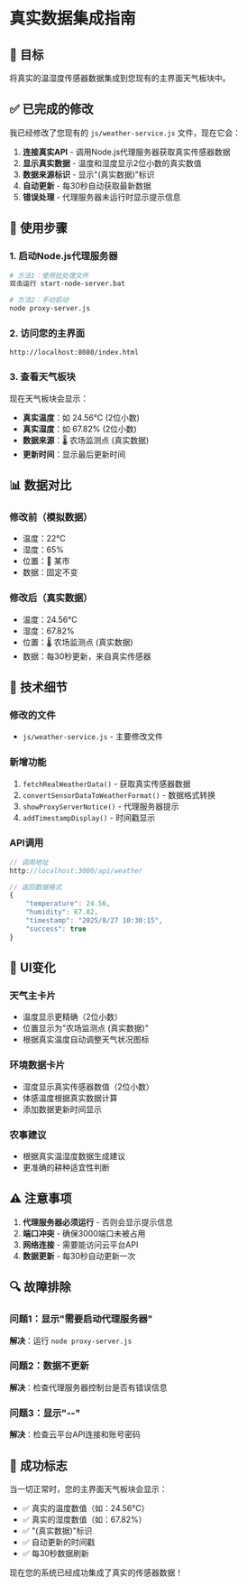 # 真实数据集成指南

## 🎯 目标
将真实的温湿度传感器数据集成到您现有的主界面天气板块中。

## ✅ 已完成的修改

我已经修改了您现有的 `js/weather-service.js` 文件，现在它会：

1. **连接真实API** - 调用Node.js代理服务器获取真实传感器数据
2. **显示真实数据** - 温度和湿度显示2位小数的真实数值
3. **数据来源标识** - 显示"(真实数据)"标识
4. **自动更新** - 每30秒自动获取最新数据
5. **错误处理** - 代理服务器未运行时显示提示信息

## 🚀 使用步骤

### 1. 启动Node.js代理服务器
```bash
# 方法1：使用批处理文件
双击运行 start-node-server.bat

# 方法2：手动启动
node proxy-server.js
```

### 2. 访问您的主界面
```
http://localhost:8080/index.html
```

### 3. 查看天气板块
现在天气板块会显示：
- **真实温度**：如 24.56°C (2位小数)
- **真实湿度**：如 67.82% (2位小数)
- **数据来源**：🌡️ 农场监测点 (真实数据)
- **更新时间**：显示最后更新时间

## 📊 数据对比

### 修改前（模拟数据）
- 温度：22°C
- 湿度：65%
- 位置：📍 某市
- 数据：固定不变

### 修改后（真实数据）
- 温度：24.56°C
- 湿度：67.82%
- 位置：🌡️ 农场监测点 (真实数据)
- 数据：每30秒更新，来自真实传感器

## 🔧 技术细节

### 修改的文件
- `js/weather-service.js` - 主要修改文件

### 新增功能
1. `fetchRealWeatherData()` - 获取真实传感器数据
2. `convertSensorDataToWeatherFormat()` - 数据格式转换
3. `showProxyServerNotice()` - 代理服务器提示
4. `addTimestampDisplay()` - 时间戳显示

### API调用
```javascript
// 调用地址
http://localhost:3000/api/weather

// 返回数据格式
{
    "temperature": 24.56,
    "humidity": 67.82,
    "timestamp": "2025/8/27 10:30:15",
    "success": true
}
```

## 🎨 UI变化

### 天气主卡片
- 温度显示更精确（2位小数）
- 位置显示为"农场监测点 (真实数据)"
- 根据真实温度自动调整天气状况图标

### 环境数据卡片
- 湿度显示真实传感器数值（2位小数）
- 体感温度根据真实数据计算
- 添加数据更新时间显示

### 农事建议
- 根据真实温湿度数据生成建议
- 更准确的耕种适宜性判断

## ⚠️ 注意事项

1. **代理服务器必须运行** - 否则会显示提示信息
2. **端口冲突** - 确保3000端口未被占用
3. **网络连接** - 需要能访问云平台API
4. **数据更新** - 每30秒自动更新一次

## 🔍 故障排除

### 问题1：显示"需要启动代理服务器"
**解决**：运行 `node proxy-server.js`

### 问题2：数据不更新
**解决**：检查代理服务器控制台是否有错误信息

### 问题3：显示"--"
**解决**：检查云平台API连接和账号密码

## 🎉 成功标志

当一切正常时，您的主界面天气板块会显示：
- ✅ 真实的温度数值（如：24.56°C）
- ✅ 真实的湿度数值（如：67.82%）
- ✅ "(真实数据)"标识
- ✅ 自动更新的时间戳
- ✅ 每30秒数据刷新

现在您的系统已经成功集成了真实的传感器数据！